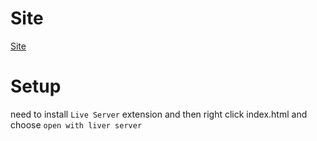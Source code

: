 # Site
[Site](https://xiaomensao.github.io/wenzifugaoshan/)

# Setup

need to install `Live Server` extension and then right click index.html and choose `open with liver server`